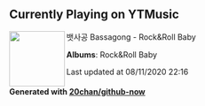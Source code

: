## Currently Playing on YTMusic

[<img align="left" width="100" src="https://lh3.googleusercontent.com/dXxbkQU4g5CX55v186ucN0tjLmwZrKIPJ1CIxO2KZfQxeQ_k1nMcAQAJmQlfoPA9-2PRz9ova651WNqukw">](https://music.youtube.com/channel/UCrWlSmZq0d2JG5_WOgon_cA)

뱃사공 Bassagong - Rock&Roll Baby

**Albums**: Rock&Roll Baby

Last updated at 08/11/2020 22:16

#### Generated with [20chan/github-now](https://github.com/20chan/github-now)


<!--
**20chan/20chan** is a ✨ _special_ ✨ repository because its `README.md` (this file) appears on your GitHub profile.

Here are some ideas to get you started:

- 🔭 I’m currently working on ...
- 🌱 I’m currently learning ...
- 👯 I’m looking to collaborate on ...
- 🤔 I’m looking for help with ...
- 💬 Ask me about ...
- 📫 How to reach me: ...
- 😄 Pronouns: ...
- ⚡ Fun fact: ...
-->
